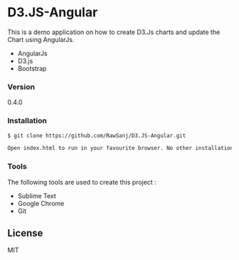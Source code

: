 # D3.JS-Angular

This is a demo application on how to create D3.Js charts and update the Chart using AngularJs.

  - AngularJs
  - D3.js
  - Bootstrap

### Version
0.4.0


### Installation

```sh
$ git clone https://github.com/RawSanj/D3.JS-Angular.git
```
```sh
Open index.html to run in your favourite browser. No other installation is required.
```

### Tools

The following tools are used to create this project :

* Sublime Text
* Google Chrome
* Git

License
----

MIT

